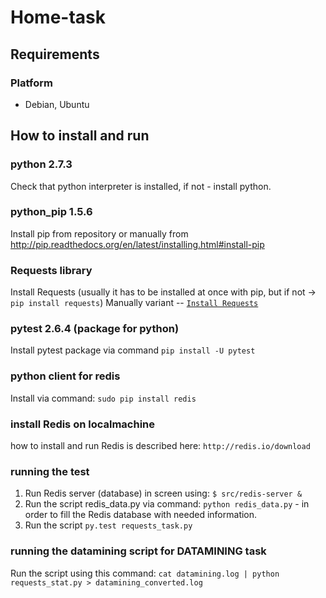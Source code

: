 
Home-task
=========

Requirements
------------
### Platform
- Debian, Ubuntu

How to install and run
-----------------
### python 2.7.3
Check that python interpreter is installed, if not - install python. 

### python_pip 1.5.6
Install pip from repository or manually from http://pip.readthedocs.org/en/latest/installing.html#install-pip


### Requests library
Install Requests (usually it has to be installed at once with pip, but if not -> `pip install requests`)
Manually variant -- [`Install Requests`](http://docs.python-requests.org/en/latest/user/install/#install) 


### pytest 2.6.4  (package for python)
Install pytest package via command  `pip install -U pytest`

### python client for redis
Install via command: `sudo pip install redis`

### install Redis on localmachine
how to install and run Redis is described here: ` http://redis.io/download ` 

### running the test
1) Run Redis server (database) in screen using: `$ src/redis-server &`
2) Run the script redis_data.py  via command: `python redis_data.py` - in order to fill the Redis database with needed information.
3) Run the script `py.test requests_task.py`

### running the datamining script for DATAMINING task
Run the script using this command:
`cat datamining.log | python requests_stat.py > datamining_converted.log`